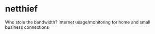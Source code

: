 netthief
========

Who stole the bandwidth? Internet usage/monitoring for home and small business connections